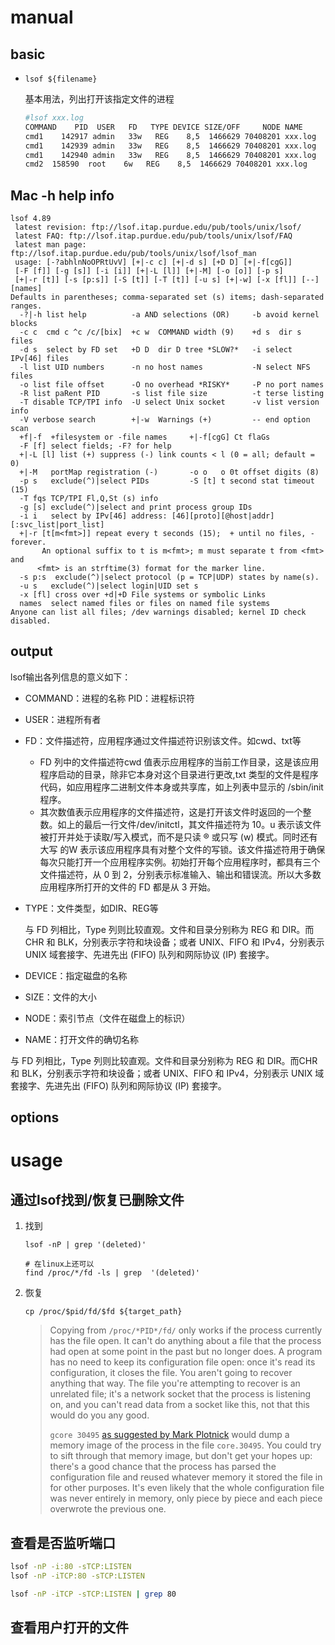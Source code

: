 



# manual





## basic



* `lsof ${filename}`

  基本用法，列出打开该指定文件的进程

  ```sh
  #lsof xxx.log
  COMMAND    PID  USER   FD   TYPE DEVICE SIZE/OFF     NODE NAME
  cmd1    142917 admin   33w   REG    8,5  1466629 70408201 xxx.log
  cmd1    142939 admin   33w   REG    8,5  1466629 70408201 xxx.log
  cmd1    142940 admin   33w   REG    8,5  1466629 70408201 xxx.log
  cmd2  158590  root    6w   REG    8,5  1466629 70408201 xxx.log
  ```

  







## Mac -h help info



```
lsof 4.89
 latest revision: ftp://lsof.itap.purdue.edu/pub/tools/unix/lsof/
 latest FAQ: ftp://lsof.itap.purdue.edu/pub/tools/unix/lsof/FAQ
 latest man page: ftp://lsof.itap.purdue.edu/pub/tools/unix/lsof/lsof_man
 usage: [-?abhlnNoOPRtUvV] [+|-c c] [+|-d s] [+D D] [+|-f[cgG]]
 [-F [f]] [-g [s]] [-i [i]] [+|-L [l]] [+|-M] [-o [o]] [-p s]
 [+|-r [t]] [-s [p:s]] [-S [t]] [-T [t]] [-u s] [+|-w] [-x [fl]] [--] [names]
Defaults in parentheses; comma-separated set (s) items; dash-separated ranges.
  -?|-h list help          -a AND selections (OR)     -b avoid kernel blocks
  -c c  cmd c ^c /c/[bix]  +c w  COMMAND width (9)    +d s  dir s files
  -d s  select by FD set   +D D  dir D tree *SLOW?*   -i select IPv[46] files
  -l list UID numbers      -n no host names           -N select NFS files
  -o list file offset      -O no overhead *RISKY*     -P no port names
  -R list paRent PID       -s list file size          -t terse listing
  -T disable TCP/TPI info  -U select Unix socket      -v list version info
  -V verbose search        +|-w  Warnings (+)         -- end option scan
  +f|-f  +filesystem or -file names     +|-f[cgG] Ct flaGs
  -F [f] select fields; -F? for help
  +|-L [l] list (+) suppress (-) link counts < l (0 = all; default = 0)
  +|-M   portMap registration (-)       -o o   o 0t offset digits (8)
  -p s   exclude(^)|select PIDs         -S [t] t second stat timeout (15)
  -T fqs TCP/TPI Fl,Q,St (s) info
  -g [s] exclude(^)|select and print process group IDs
  -i i   select by IPv[46] address: [46][proto][@host|addr][:svc_list|port_list]
  +|-r [t[m<fmt>]] repeat every t seconds (15);  + until no files, - forever.
       An optional suffix to t is m<fmt>; m must separate t from <fmt> and
      <fmt> is an strftime(3) format for the marker line.
  -s p:s  exclude(^)|select protocol (p = TCP|UDP) states by name(s).
  -u s   exclude(^)|select login|UID set s
  -x [fl] cross over +d|+D File systems or symbolic Links
  names  select named files or files on named file systems
Anyone can list all files; /dev warnings disabled; kernel ID check disabled.
```



## output



lsof输出各列信息的意义如下：

* COMMAND：进程的名称 PID：进程标识符

* USER：进程所有者

* FD：文件描述符，应用程序通过文件描述符识别该文件。如cwd、txt等 
  * FD 列中的文件描述符cwd 值表示应用程序的当前工作目录，这是该应用程序启动的目录，除非它本身对这个目录进行更改,txt 类型的文件是程序代码，如应用程序二进制文件本身或共享库，如上列表中显示的 /sbin/init 程序。
  * 其次数值表示应用程序的文件描述符，这是打开该文件时返回的一个整数。如上的最后一行文件/dev/initctl，其文件描述符为 10。u  表示该文件被打开并处于读取/写入模式，而不是只读 ® 或只写 (w) 模式。同时还有大写 的W  表示该应用程序具有对整个文件的写锁。该文件描述符用于确保每次只能打开一个应用程序实例。初始打开每个应用程序时，都具有三个文件描述符，从 0 到  2，分别表示标准输入、输出和错误流。所以大多数应用程序所打开的文件的 FD 都是从 3 开始。

* TYPE：文件类型，如DIR、REG等

  与 FD 列相比，Type 列则比较直观。文件和目录分别称为 REG 和 DIR。而CHR 和 BLK，分别表示字符和块设备；或者 UNIX、FIFO 和 IPv4，分别表示 UNIX 域套接字、先进先出 (FIFO) 队列和网际协议 (IP) 套接字。

* DEVICE：指定磁盘的名称

* SIZE：文件的大小

* NODE：索引节点（文件在磁盘上的标识）

* NAME：打开文件的确切名称





与 FD 列相比，Type 列则比较直观。文件和目录分别称为 REG 和 DIR。而CHR 和 BLK，分别表示字符和块设备；或者 UNIX、FIFO 和 IPv4，分别表示 UNIX 域套接字、先进先出 (FIFO) 队列和网际协议 (IP) 套接字。





## options











# usage



## 通过lsof找到/恢复已删除文件



1. 找到

   ```shell
   lsof -nP | grep '(deleted)'

   # 在linux上还可以
   find /proc/*/fd -ls | grep  '(deleted)'
   ```

2. 恢复

   ```shell
   cp /proc/$pid/fd/$fd ${target_path}
   ```

   > Copying from `/proc/*PID*/fd/` only works if the process currently has the file open. It can't do anything about a file that the process had open at some point in the past but no longer does. A program has no need to keep its configuration file open: once it's read its configuration, it closes the file. You aren't going to recover anything that way. The file you're attempting to recover is an unrelated file; it's a network socket that the process is listening on, and you can't read data from a socket like this, not that this would do you any good.
   >
   > `gcore 30495` [as suggested by Mark Plotnick](https://unix.stackexchange.com/questions/268247/recover-files-if-still-being-used-by-a-process#comment464904_268247) would dump a memory image of the process in the file `core.30495`. You could try to sift through that memory image, but don't get your hopes up: there's a good chance that the process has parsed the configuration file and reused whatever memory it stored the file in for other purposes. It's even likely that the whole configuration file was never entirely in memory, only piece by piece and each piece overwrote the previous one.

   










## 查看是否监听端口



```sh
lsof -nP -i:80 -sTCP:LISTEN
lsof -nP -iTCP:80 -sTCP:LISTEN

lsof -nP -iTCP -sTCP:LISTEN | grep 80
```





## 查看用户打开的文件
















